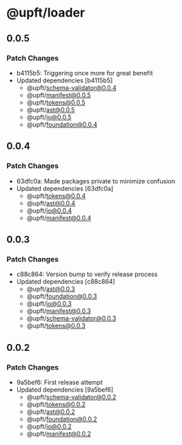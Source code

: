 # @upft/loader

## 0.0.5

### Patch Changes

- b4115b5: Triggering once more for great benefit
- Updated dependencies [b4115b5]
  - @upft/schema-validator@0.0.4
  - @upft/manifest@0.0.5
  - @upft/tokens@0.0.5
  - @upft/ast@0.0.5
  - @upft/io@0.0.5
  - @upft/foundation@0.0.4

## 0.0.4

### Patch Changes

- 63dfc0a: Made packages private to minimize confusion
- Updated dependencies [63dfc0a]
  - @upft/tokens@0.0.4
  - @upft/ast@0.0.4
  - @upft/io@0.0.4
  - @upft/manifest@0.0.4

## 0.0.3

### Patch Changes

- c88c864: Version bump to verify release process
- Updated dependencies [c88c864]
  - @upft/ast@0.0.3
  - @upft/foundation@0.0.3
  - @upft/io@0.0.3
  - @upft/manifest@0.0.3
  - @upft/schema-validator@0.0.3
  - @upft/tokens@0.0.3

## 0.0.2

### Patch Changes

- 9a5bef6: First release attempt
- Updated dependencies [9a5bef6]
  - @upft/schema-validator@0.0.2
  - @upft/tokens@0.0.2
  - @upft/ast@0.0.2
  - @upft/foundation@0.0.2
  - @upft/io@0.0.2
  - @upft/manifest@0.0.2
